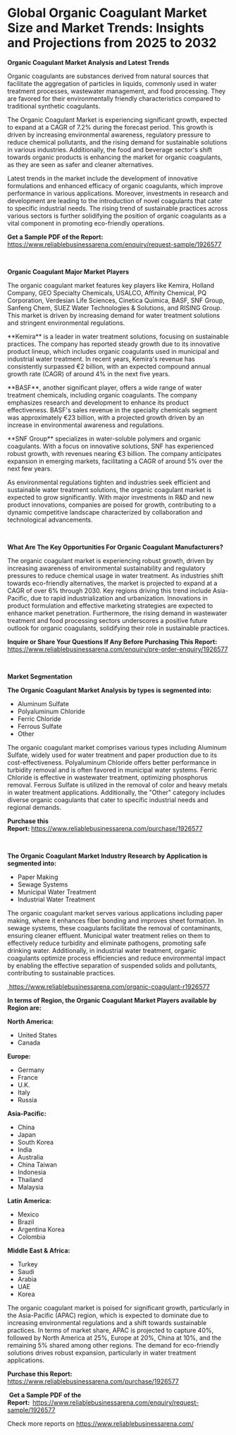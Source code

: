 <p><h1>Global Organic Coagulant Market Size and Market Trends: Insights and Projections from 2025 to 2032</h1></p><p><strong>Organic Coagulant Market Analysis and Latest Trends</strong></p>
<p><p>Organic coagulants are substances derived from natural sources that facilitate the aggregation of particles in liquids, commonly used in water treatment processes, wastewater management, and food processing. They are favored for their environmentally friendly characteristics compared to traditional synthetic coagulants.</p><p>The Organic Coagulant Market is experiencing significant growth, expected to expand at a CAGR of 7.2% during the forecast period. This growth is driven by increasing environmental awareness, regulatory pressure to reduce chemical pollutants, and the rising demand for sustainable solutions in various industries. Additionally, the food and beverage sector's shift towards organic products is enhancing the market for organic coagulants, as they are seen as safer and cleaner alternatives.</p><p>Latest trends in the market include the development of innovative formulations and enhanced efficacy of organic coagulants, which improve performance in various applications. Moreover, investments in research and development are leading to the introduction of novel coagulants that cater to specific industrial needs. The rising trend of sustainable practices across various sectors is further solidifying the position of organic coagulants as a vital component in promoting eco-friendly operations.</p></p>
<p><strong>Get a Sample PDF of the Report:&nbsp;</strong> <a href="https://www.reliablebusinessarena.com/enquiry/request-sample/1926577?utm_campaign=2041&utm_medium=2&utm_source=Github&utm_content=ia&utm_term=30012025&utm_id=organic-coagulant">https://www.reliablebusinessarena.com/enquiry/request-sample/1926577</a></p>
<p>&nbsp;</p>
<p><strong>Organic Coagulant Major Market Players</strong></p>
<p><p>The organic coagulant market features key players like Kemira, Holland Company, GEO Specialty Chemicals, USALCO, Affinity Chemical, PQ Corporation, Verdesian Life Sciences, Cinetica Quimica, BASF, SNF Group, Sanfeng Chem, SUEZ Water Technologies & Solutions, and RISING Group. This market is driven by increasing demand for water treatment solutions and stringent environmental regulations.</p><p>**Kemira** is a leader in water treatment solutions, focusing on sustainable practices. The company has reported steady growth due to its innovative product lineup, which includes organic coagulants used in municipal and industrial water treatment. In recent years, Kemira's revenue has consistently surpassed €2 billion, with an expected compound annual growth rate (CAGR) of around 4% in the next five years.</p><p>**BASF**, another significant player, offers a wide range of water treatment chemicals, including organic coagulants. The company emphasizes research and development to enhance its product effectiveness. BASF's sales revenue in the specialty chemicals segment was approximately €23 billion, with a projected growth driven by an increase in environmental awareness and regulations.</p><p>**SNF Group** specializes in water-soluble polymers and organic coagulants. With a focus on innovative solutions, SNF has experienced robust growth, with revenues nearing €3 billion. The company anticipates expansion in emerging markets, facilitating a CAGR of around 5% over the next few years.</p><p>As environmental regulations tighten and industries seek efficient and sustainable water treatment solutions, the organic coagulant market is expected to grow significantly. With major investments in R&D and new product innovations, companies are poised for growth, contributing to a dynamic competitive landscape characterized by collaboration and technological advancements.</p></p>
<p>&nbsp;</p>
<p><strong>What Are The Key Opportunities For Organic Coagulant Manufacturers?</strong></p>
<p><p>The organic coagulant market is experiencing robust growth, driven by increasing awareness of environmental sustainability and regulatory pressures to reduce chemical usage in water treatment. As industries shift towards eco-friendly alternatives, the market is projected to expand at a CAGR of over 6% through 2030. Key regions driving this trend include Asia-Pacific, due to rapid industrialization and urbanization. Innovations in product formulation and effective marketing strategies are expected to enhance market penetration. Furthermore, the rising demand in wastewater treatment and food processing sectors underscores a positive future outlook for organic coagulants, solidifying their role in sustainable practices.</p></p>
<p><strong>Inquire or Share Your Questions If Any Before Purchasing This Report:</strong> <a href="https://www.reliablebusinessarena.com/enquiry/pre-order-enquiry/1926577?utm_campaign=2041&utm_medium=2&utm_source=Github&utm_content=ia&utm_term=30012025&utm_id=organic-coagulant">https://www.reliablebusinessarena.com/enquiry/pre-order-enquiry/1926577</a></p>
<p>&nbsp;</p>
<p><strong>Market Segmentation</strong></p>
<p><strong>The Organic Coagulant Market Analysis by types is segmented into:</strong></p>
<p><ul><li>Aluminum Sulfate</li><li>Polyaluminum Chloride</li><li>Ferric Chloride</li><li>Ferrous Sulfate</li><li>Other</li></ul></p>
<p><p>The organic coagulant market comprises various types including Aluminum Sulfate, widely used for water treatment and paper production due to its cost-effectiveness. Polyaluminum Chloride offers better performance in turbidity removal and is often favored in municipal water systems. Ferric Chloride is effective in wastewater treatment, optimizing phosphorus removal. Ferrous Sulfate is utilized in the removal of color and heavy metals in water treatment applications. Additionally, the "Other" category includes diverse organic coagulants that cater to specific industrial needs and regional demands.</p></p>
<p><strong>Purchase this Report:&nbsp;</strong><a href="https://www.reliablebusinessarena.com/purchase/1926577?utm_campaign=2041&utm_medium=2&utm_source=Github&utm_content=ia&utm_term=30012025&utm_id=organic-coagulant">https://www.reliablebusinessarena.com/purchase/1926577</a></p>
<p>&nbsp;</p>
<p><strong>The Organic Coagulant Market Industry Research by Application is segmented into:</strong></p>
<p><ul><li>Paper Making</li><li>Sewage Systems</li><li>Municipal Water Treatment</li><li>Industrial Water Treatment</li></ul></p>
<p><p>The organic coagulant market serves various applications including paper making, where it enhances fiber bonding and improves sheet formation. In sewage systems, these coagulants facilitate the removal of contaminants, ensuring cleaner effluent. Municipal water treatment relies on them to effectively reduce turbidity and eliminate pathogens, promoting safe drinking water. Additionally, in industrial water treatment, organic coagulants optimize process efficiencies and reduce environmental impact by enabling the effective separation of suspended solids and pollutants, contributing to sustainable practices.</p></p>
<p><a href="https://www.reliablebusinessarena.com/organic-coagulant-r1926577?utm_campaign=2041&utm_medium=2&utm_source=Github&utm_content=ia&utm_term=30012025&utm_id=organic-coagulant">&nbsp;https://www.reliablebusinessarena.com/organic-coagulant-r1926577</a></p>
<p><strong>In terms of Region, the Organic Coagulant Market Players available by Region are:</strong></p>
<p>
    <p> <strong> North America: </strong>
        <ul>
            <li>United States</li>
            <li>Canada</li>
        </ul>
        </p> 
    <p> <strong> Europe: </strong>
        <ul>
            <li>Germany</li>
            <li>France</li>
            <li>U.K.</li>
            <li>Italy</li>
            <li>Russia</li>
        </ul>
        </p> 
    <p> <strong> Asia-Pacific: </strong>
        <ul>
            <li>China</li>
            <li>Japan</li>
            <li>South Korea</li>
            <li>India</li>
            <li>Australia</li>
            <li>China Taiwan</li>
            <li>Indonesia</li>
            <li>Thailand</li>
            <li>Malaysia</li>
        </ul>
        </p> 
    <p> <strong> Latin America: </strong>
        <ul>
            <li>Mexico</li>
            <li>Brazil</li>
            <li>Argentina Korea</li>
            <li>Colombia</li>
        </ul>
        </p> 
    <p> <strong> Middle East & Africa: </strong>
        <ul>
            <li>Turkey</li>
            <li>Saudi</li>
            <li>Arabia</li>
            <li>UAE</li>
            <li>Korea</li>
        </ul>
    </p>
    </p>
<p><p>The organic coagulant market is poised for significant growth, particularly in the Asia-Pacific (APAC) region, which is expected to dominate due to increasing environmental regulations and a shift towards sustainable practices. In terms of market share, APAC is projected to capture 40%, followed by North America at 25%, Europe at 20%, China at 10%, and the remaining 5% shared among other regions. The demand for eco-friendly solutions drives robust expansion, particularly in water treatment applications.</p></p>
<p><strong>Purchase this Report: </strong><a href="https://www.reliablebusinessarena.com/purchase/1926577?utm_campaign=2041&utm_medium=2&utm_source=Github&utm_content=ia&utm_term=30012025&utm_id=organic-coagulant">https://www.reliablebusinessarena.com/purchase/1926577</a></p>
<p>&nbsp;<strong>Get a Sample PDF of the Report:&nbsp;&nbsp;</strong><a href="https://www.reliablebusinessarena.com/enquiry/request-sample/1926577?utm_campaign=2041&utm_medium=2&utm_source=Github&utm_content=ia&utm_term=30012025&utm_id=organic-coagulant">https://www.reliablebusinessarena.com/enquiry/request-sample/1926577</a></p>
<p><strong></strong></p>
<p>Check more reports on <a href="https://www.reliablebusinessarena.com/?utm_campaign=2041&utm_medium=2&utm_source=Github&utm_content=ia&utm_term=30012025&utm_id=organic-coagulant">https://www.reliablebusinessarena.com/</a></p>
